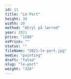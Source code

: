 ```yaml
---
id: 11
title: "Le Port"
height: 30
width: 30
method: "Akryl på lærred"
year: 2021
price: "1200"
exPrice: ""
status: ""
fileName: "2021-le-port.jpg"
medie: "painting"
draft: "false"
slug: "le-port"
weight: "320"
---
```

